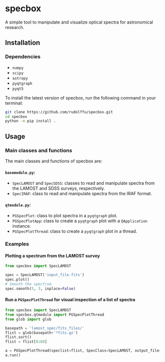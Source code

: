 # specbox
A simple tool to manipulate and visualize optical spectra for astronomical research.

## Installation
### Dependencies
- `numpy`
- `scipy`
- `astropy`
- `pyqtgraph`
- `pyqt5`

To install the latest version of specbox, run the following command in your terminal:

```bash
git clone https://github.com/rudolffu/specbox.git
cd specbox
python -m pip install .
```

## Usage
### Main classes and functions
The main classes and functions of specbox are:
#### `basemodule.py`:
- `SpecLAMOST` and `SpecSDSS`: classes to read and manipulate spectra from the LAMOST and SDSS surveys, respectively.
- `SpecIRAF`: class to read and manipulate spectra from the IRAF format.
#### `qtmodule.py`:
- `PGSpecPlot`: class to plot spectra in a `pyqtgraph` plot.
- `PGSpecPlotApp`: class to create a `pyqtgraph` plot with a `QApplication` instance.
- `PGSpecPlotThread`: class to create a `pyqtgraph` plot in a thread.

### Examples
#### Plotting a spectrum from the LAMOST survey
```python
from specbox import SpecLAMOST

spec = SpecLAMOST('input_file.fits')
spec.plot()
# Smooth the spectrum
spec.smooth(5, 3, inplace=False)
```

#### Run a `PGSpecPlotThread` for visual inspection of a list of spectra
```python
from specbox import SpecLAMOST
from specbox.qtmodule import PGSpecPlotThread
from glob import glob

basepath = 'lamost_spec/fits_files/'
flist = glob(basepath+'*fits.gz')
flist.sort()
flist = flist[0:60]

a = PGSpecPlotThread(speclist=flist, SpecClass=SpecLAMOST, output_file='vi_output_test60.csv')
a.run()
```